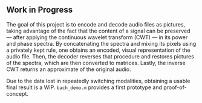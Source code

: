 ## Work in Progress

The goal of this project is to encode and decode audio files as pictures, taking advantage of the fact that the content of a signal can be preserved — after applying the continuous wavelet transform (CWT) — in its power and phase spectra. 
By concatenating the spectra and mixing its pixels using a privately kept rule, one obtains an encoded, visual representation of the audio file. 
Then, the decoder reverses that procedure and restores pictures of the spectra, which are then converted to matrices. 
Lastly, the inverse CWT returns an approximate of the original audio. 

Due to the data lost in repeatedly switching modalities, obtaining a usable final result is a WIP. ```bach_demo.m``` provides a first prototype and proof-of-concept.
